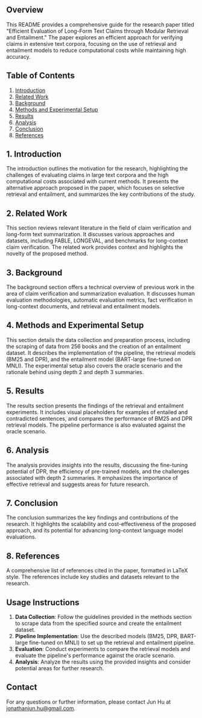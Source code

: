 ## Overview

This README provides a comprehensive guide for the research paper titled "Efficient Evaluation of Long-Form Text Claims through Modular Retrieval and Entailment." The paper explores an efficient approach for verifying claims in extensive text corpora, focusing on the use of retrieval and entailment models to reduce computational costs while maintaining high accuracy.

## Table of Contents

1. [Introduction](#introduction)
2. [Related Work](#related-work)
3. [Background](#background)
4. [Methods and Experimental Setup](#methods-and-experimental-setup)
5. [Results](#results)
6. [Analysis](#analysis)
7. [Conclusion](#conclusion)
8. [References](#references)

## 1. Introduction

The introduction outlines the motivation for the research, highlighting the challenges of evaluating claims in large text corpora and the high computational costs associated with current methods. It presents the alternative approach proposed in the paper, which focuses on selective retrieval and entailment, and summarizes the key contributions of the study.

## 2. Related Work

This section reviews relevant literature in the field of claim verification and long-form text summarization. It discusses various approaches and datasets, including FABLE, LONGEVAL, and benchmarks for long-context claim verification. The related work provides context and highlights the novelty of the proposed method.

## 3. Background

The background section offers a technical overview of previous work in the area of claim verification and summarization evaluation. It discusses human evaluation methodologies, automatic evaluation metrics, fact verification in long-context documents, and retrieval and entailment models.

## 4. Methods and Experimental Setup

This section details the data collection and preparation process, including the scraping of data from 256 books and the creation of an entailment dataset. It describes the implementation of the pipeline, the retrieval models (BM25 and DPR), and the entailment model (BART-large fine-tuned on MNLI). The experimental setup also covers the oracle scenario and the rationale behind using depth 2 and depth 3 summaries.

## 5. Results

The results section presents the findings of the retrieval and entailment experiments. It includes visual placeholders for examples of entailed and contradicted sentences, and compares the performance of BM25 and DPR retrieval models. The pipeline performance is also evaluated against the oracle scenario.

## 6. Analysis

The analysis provides insights into the results, discussing the fine-tuning potential of DPR, the efficiency of pre-trained models, and the challenges associated with depth 2 summaries. It emphasizes the importance of effective retrieval and suggests areas for future research.

## 7. Conclusion

The conclusion summarizes the key findings and contributions of the research. It highlights the scalability and cost-effectiveness of the proposed approach, and its potential for advancing long-context language model evaluations.

## 8. References

A comprehensive list of references cited in the paper, formatted in LaTeX style. The references include key studies and datasets relevant to the research.

## Usage Instructions

1. **Data Collection**: Follow the guidelines provided in the methods section to scrape data from the specified source and create the entailment dataset.
2. **Pipeline Implementation**: Use the described models (BM25, DPR, BART-large fine-tuned on MNLI) to set up the retrieval and entailment pipeline.
3. **Evaluation**: Conduct experiments to compare the retrieval models and evaluate the pipeline's performance against the oracle scenario.
4. **Analysis**: Analyze the results using the provided insights and consider potential areas for further research.

## Contact

For any questions or further information, please contact Jun Hu at jonathanjun.hu@gmail.com.

